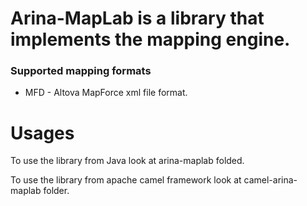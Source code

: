 # Arina-MapLab is a library that implements the mapping engine.

### Supported mapping formats

- MFD - Altova MapForce xml file format.

# Usages
To use the library from Java look at arina-maplab folded.

To use the library from apache camel framework look at camel-arina-maplab folder. 

